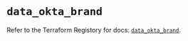 # `data_okta_brand`

Refer to the Terraform Registory for docs: [`data_okta_brand`](https://registry.terraform.io/providers/okta/okta/4.1.0/docs/data-sources/brand).
